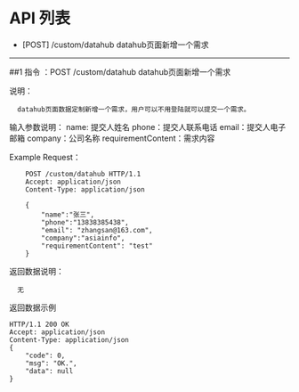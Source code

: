 # API 列表


- [POST] /custom/datahub datahub页面新增一个需求

----------

##1 指令 ：POST /custom/datahub datahub页面新增一个需求

说明：
      
      datahub页面数据定制新增一个需求，用户可以不用登陆就可以提交一个需求。
      
输入参数说明：
      name: 提交人姓名
      phone：提交人联系电话
      email：提交人电子邮箱
      company：公司名称
      requirementContent：需求内容
      
Example Request：

        POST /custom/datahub HTTP/1.1
	    Accept: application/json 
		Content-Type: application/json 
	    
	    {
            "name":"张三",
            "phone":"13838385438",
            "email": "zhangsan@163.com",
            "company":"asiainfo",
            "requirementContent": "test"
	    }
	    
返回数据说明：

      无
      
返回数据示例

    HTTP/1.1 200 OK
    Accept: application/json 
    Content-Type: application/json
    {
        "code": 0,
        "msg": "OK.",
        "data": null
    } 
	          
